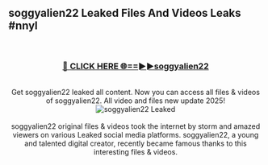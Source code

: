 ## soggyalien22 Leaked Files And Videos Leaks #nnyl
<br>
<div align="center">
<h3><a href="https://watchclip.my.id/soggyalien22" rel="nofollow">🔴 CLICK HERE 🌐==►►soggyalien22</a></h3>
<br>
Get soggyalien22 leaked all content. Now you can access all files & videos of soggyalien22. All video and files new update 2025!
<br>
<a href="https://watchclip.my.id/soggyalien22" rel="nofollow" data-target="animated-image.originalLink"><img src="https://i.ibb.co.com/WyWwxjT/player-gif2.gif" alt="soggyalien22 Leaked" style="max-width: 100%; display: inline-block;" data-target="animated-image.originalImage"></a>
<br><br>
soggyalien22 original files & videos took the internet by storm and amazed viewers on various Leaked social media platforms. soggyalien22, a young and talented digital creator, recently became famous thanks to this interesting files & videos.
</div>
<br>